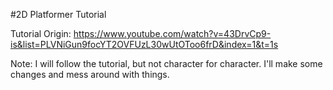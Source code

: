 #2D Platformer Tutorial

Tutorial Origin: https://www.youtube.com/watch?v=43DrvCp9-is&list=PLVNiGun9focYT2OVFUzL30wUtOToo6frD&index=1&t=1s

Note: I will follow the tutorial, but not character for character. I'll make some changes and mess around with things.
